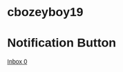 # cbozeyboy19
<!DOCTYPE html>
<html>
<head>
<meta name="viewport" content="width=device-width, initial-scale=1">
<style>
body {
  font-family: Arial, Helvetica, sans-serif;
}

.notification {
  background-color: #555;
  color: white;
  text-decoration: none;
  padding: 15px 26px;
  position: relative;
  display: inline-block;
  border-radius: 2px;
}

.notification:hover {
  background: red;
}

.notification .badge {
  position: absolute;
  top: -10px;
  right: -10px;
  padding: 5px 10px;
  border-radius: 50%;
  background-color: red;
  color: white;
}
</style>
</head>
<body>

<h1>Notification Button</h1>

<a href="#" class="notification">
  <span>Inbox</span>
  <span class="badge">0</span>
</a>

</body>
</html>
